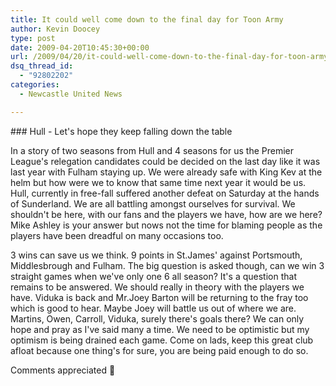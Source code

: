 ```yaml
---
title: It could well come down to the final day for Toon Army
author: Kevin Doocey
type: post
date: 2009-04-20T10:45:30+00:00
url: /2009/04/20/it-could-well-come-down-to-the-final-day-for-toon-army/
dsq_thread_id:
  - "92802202"
categories:
  - Newcastle United News

---
```

### Hull - Let's hope they keep falling down the table

In a story of two seasons from Hull and 4 seasons for us the Premier League's relegation candidates could be decided on the last day like it was last year with Fulham staying up. We were already safe with King Kev at the helm but how were we to know that same time next year it would be us. Hull, currently in free-fall suffered another defeat on Saturday at the hands of Sunderland. We are all battling amongst ourselves for survival. We shouldn't be here, with our fans and the players we have, how are we here? Mike Ashley is your answer but nows not the time for blaming people as the players have been dreadful on many occasions too.

3 wins can save us we think. 9 points in St.James' against Portsmouth, Middlesbrough and Fulham. The big question is asked though, can we win 3 straight games when we've only one 6 all season? It's a question that remains to be answered. We should really in theory with the players we have. Viduka is back and Mr.Joey Barton will be returning to the fray too which is good to hear. Maybe Joey will battle us out of where we are. Martins, Owen, Carroll, Viduka, surely there's goals there? We can only hope and pray as I've said many a time. We need to be optimistic but my optimism is being drained each game. Come on lads, keep this great club afloat because one thing's for sure, you are being paid enough to do so.

Comments appreciated 🙂

